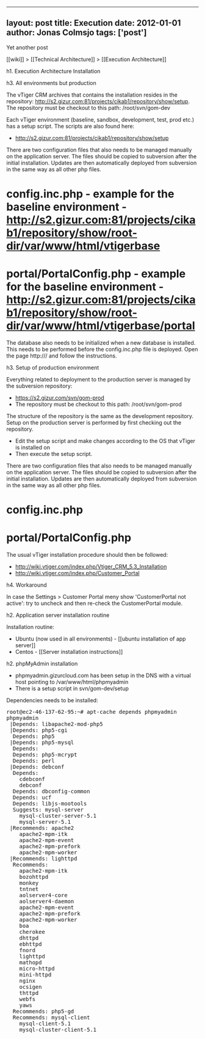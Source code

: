 
---
layout: post
title: Execution
date: 2012-01-01
author: Jonas Colmsjo
tags: ['post']
---

Yet another post





[[wiki]] > [[Technical Architecture]] > [[Execution Architecture]]


h1. Execution Architecture Installation

h3. All environments but production

The vTiger CRM archives that contains the installation resides in the repository: http://s2.gizur.com:81/projects/cikab1/repository/show/setup.
The repository must be checkout to this path: /root/svn/gom-dev

Each vTiger environment (baseline, sandbox, development, test, prod etc.) has a setup script. The scripts are also found here:
* http://s2.gizur.com:81/projects/cikab1/repository/show/setup

There are two configuration files that also needs to be managed manually on the application server. The files should be copied to subversion after the initial installation. Updates are then automatically deployed from subversion in the same way as all other php files. 
# config.inc.php - example for the baseline environment - http://s2.gizur.com:81/projects/cikab1/repository/show/root-dir/var/www/html/vtigerbase
# portal/PortalConfig.php - example for the baseline environment - http://s2.gizur.com:81/projects/cikab1/repository/show/root-dir/var/www/html/vtigerbase/portal

The database also needs to be initialized when a new database is installed. This needs to be performed before the config.inc.php file is deployed. Open the page http://<server>/<environment> and follow the instructions.


h3. Setup of production environment

Everything related to deployment to the production server is managed by the subversion repository:
* https://s2.gizur.com/svn/gom-prod
* The repository must be checkout to this path: /root/svn/gom-prod

The structure of the repository is the same as the development repository. Setup on the production server is performed by first checking out the repository.
* Edit the setup script and make changes according to the OS that vTiger is installed on
* Then execute the setup script.

There are two configuration files that also needs to be managed manually on the application server. The files should be copied to subversion after the initial installation. Updates are then automatically deployed from subversion in the same way as all other php files. 
# config.inc.php
# portal/PortalConfig.php


The usual vTiger installation procedure should then be followed:
* http://wiki.vtiger.com/index.php/Vtiger_CRM_5.3_Installation
* http://wiki.vtiger.com/index.php/Customer_Portal


h4. Workaround

In case the Settings > Customer Portal meny show 'CustomerPortal not active': try to uncheck and then re-check the CustomerPortal module.


h2. Application server installation routine

Installation routine:
* Ubuntu (now used in all environments) - [[ubuntu installation of app server]]
* Centos - [[Server installation instructions]]


h2. phpMyAdmin installation


* phpmyadmin.gizurcloud.com has been setup in the DNS with a virtual host pointing to /var/www/html/phpmyadmin
* There is a setup script in svn/gom-dev/setup

Dependencies needs to be installed:
<pre>
root@ec2-46-137-62-95:~# apt-cache depends phpmyadmin
phpmyadmin
 |Depends: libapache2-mod-php5
 |Depends: php5-cgi
  Depends: php5
 |Depends: php5-mysql
  Depends: <php5-mysqli>
  Depends: php5-mcrypt
  Depends: perl
 |Depends: debconf
  Depends: <debconf-2.0>
    cdebconf
    debconf
  Depends: dbconfig-common
  Depends: ucf
  Depends: libjs-mootools
  Suggests: mysql-server
    mysql-cluster-server-5.1
    mysql-server-5.1
 |Recommends: apache2
    apache2-mpm-itk
    apache2-mpm-event
    apache2-mpm-prefork
    apache2-mpm-worker
 |Recommends: lighttpd
  Recommends: <httpd>
    apache2-mpm-itk
    bozohttpd
    monkey
    tntnet
    aolserver4-core
    aolserver4-daemon
    apache2-mpm-event
    apache2-mpm-prefork
    apache2-mpm-worker
    boa
    cherokee
    dhttpd
    ebhttpd
    fnord
    lighttpd
    mathopd
    micro-httpd
    mini-httpd
    nginx
    ocsigen
    thttpd
    webfs
    yaws
  Recommends: php5-gd
  Recommends: mysql-client
    mysql-client-5.1
    mysql-cluster-client-5.1
</pre>





